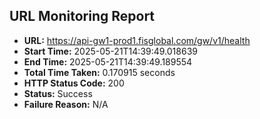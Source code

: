 ## URL Monitoring Report

- **URL:** https://api-gw1-prod1.fisglobal.com/gw/v1/health
- **Start Time:** 2025-05-21T14:39:49.018639
- **End Time:** 2025-05-21T14:39:49.189554
- **Total Time Taken:** 0.170915 seconds
- **HTTP Status Code:** 200
- **Status:** Success
- **Failure Reason:** N/A
